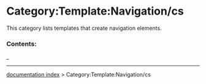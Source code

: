 # Category:Template:Navigation/cs
This category lists templates that create navigation elements.

### Contents:

_

---
[documentation index](../README.md) > Category:Template:Navigation/cs
